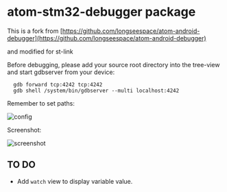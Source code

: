 # atom-stm32-debugger package

This is a fork from [https://github.com/longseespace/atom-android-debugger](https://github.com/longseespace/atom-android-debugger)

and modified for st-link

Before debugging, please add your source root directory into the tree-view and start gdbserver from your device:

```
  gdb forward tcp:4242 tcp:4242
  gdb shell /system/bin/gdbserver --multi localhost:4242
```

Remember to set paths:

![config](https://raw.githubusercontent.com/longseespace/atom-android-debugger/master/config.png?raw=true)

Screenshot:

![screenshot](https://raw.githubusercontent.com/longseespace/atom-android-debugger/master/screenshot.png?raw=true)


## TO DO

* Add `watch` view to display variable value.
